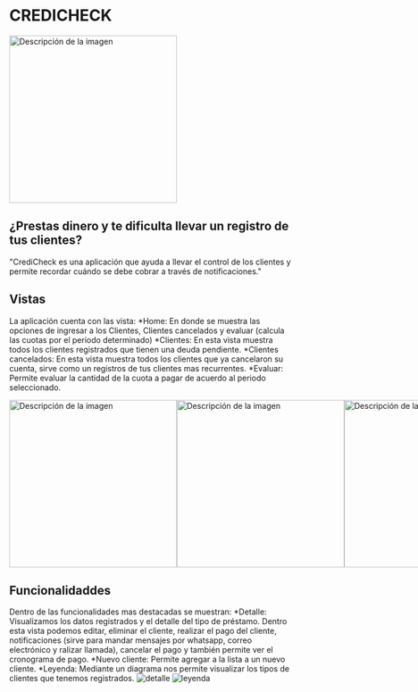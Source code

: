 # CREDICHECK
<img src="https://github.com/ETorresSacha/appEvaluarCliente/assets/122553836/9dc12dd4-cf5b-4617-9f1c-05b4d9f93df1" alt="Descripción de la imagen" width="300">


## ¿Prestas dinero y te dificulta llevar un registro de tus clientes?
"CrediCheck es una aplicación que ayuda a llevar el control de los clientes y permite recordar cuándo se debe cobrar a través de notificaciones."

## Vistas
La aplicación cuenta con las vista:
*Home: En donde se muestra las opciones de ingresar a los Clientes, Clientes cancelados y evaluar (calcula las cuotas por el periodo determinado)
*Clientes: En esta vista muestra todos los clientes registrados que tienen una deuda pendiente.
*Clientes cancelados: En esta vista muestra todos los clientes que ya cancelaron su cuenta, sirve como un registros de tus clientes mas recurrentes.
*Evaluar: Permite evaluar la cantidad de la cuota a pagar de acuerdo al periodo seleccionado.
<div style="display: flex; justify-content: space-between;">
    <img src="https://github.com/ETorresSacha/appEvaluarCliente/raw/main/assets/122553836/4b6f11a2-3ce1-47bf-931d-a2793114f0d3" alt="Descripción de la imagen" width="300">
    <img src="https://github.com/ETorresSacha/appEvaluarCliente/raw/main/assets/122553836/e6fedbca-7a02-4e68-bfc9-077ed168f70a" alt="Descripción de la imagen" width="300">
    <img src="https://github.com/ETorresSacha/appEvaluarCliente/raw/main/assets/122553836/b20c36b8-53b7-4c81-800d-dd8afbd1d465" alt="Descripción de la imagen" width="300">
    <img src="https://github.com/ETorresSacha/appEvaluarCliente/raw/main/assets/122553836/5e785c0a-c700-4084-a809-3a95a4daafe1" alt="Descripción de la imagen" width="300">
</div>




## Funcionalidaddes
Dentro de las funcionalidades mas destacadas se muestran:
*Detalle: Visualizamos los datos registrados y el detalle del tipo de préstamo. Dentro esta vista podemos editar, eliminar el cliente, realizar el pago del cliente, notificaciones (sirve para mandar mensajes
por whatsapp, correo electrónico y ralizar llamada), cancelar el pago y también permite ver el cronograma de pago.
*Nuevo  cliente: Permite agregar a la lista a un nuevo cliente.
*Leyenda: Mediante un diagrama nos permite visualizar los tipos de clientes que tenemos registrados.
![detalle](https://github.com/ETorresSacha/appEvaluarCliente/assets/122553836/3f4ff3c1-2d12-4799-9b4e-ecf8b2f11557)
![leyenda](https://github.com/ETorresSacha/appEvaluarCliente/assets/122553836/a8144880-8e1c-43e2-8852-1f8e7c1ed785)

